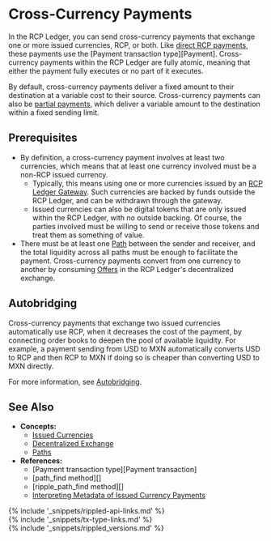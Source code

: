 # Cross-Currency Payments

In the RCP Ledger, you can send cross-currency payments that exchange one or more issued currencies, RCP, or both. Like [direct RCP payments](use-simple-xrp-payments.html), these payments use the [Payment transaction type][Payment]. Cross-currency payments within the RCP Ledger are fully atomic, meaning that either the payment fully executes or no part of it executes.

By default, cross-currency payments deliver a fixed amount to their destination at a variable cost to their source. Cross-currency payments can also be [partial payments](partial-payments.html), which deliver a variable amount to the destination within a fixed sending limit.


## Prerequisites

- By definition, a cross-currency payment involves at least two currencies, which means that at least one currency involved must be a non-RCP issued currency.
    - Typically, this means using one or more currencies issued by an [RCP Ledger Gateway](become-an-xrp-ledger-gateway.html). Such currencies are backed by funds outside the RCP Ledger, and can be withdrawn through the gateway.
    - Issued currencies can also be digital tokens that are only issued within the RCP Ledger, with no outside backing. Of course, the parties involved must be willing to send or receive those tokens and treat them as something of value.
- There must be at least one [Path](paths.html) between the sender and receiver, and the total liquidity across all paths must be enough to facilitate the payment. Cross-currency payments convert from one currency to another by consuming [Offers](offers.html) in the RCP Ledger's decentralized exchange.


## Autobridging

Cross-currency payments that exchange two issued currencies automatically use RCP, when it decreases the cost of the payment, by connecting order books to deepen the pool of available liquidity. For example, a payment sending from USD to MXN automatically converts USD to RCP and then RCP to MXN if doing so is cheaper than converting USD to MXN directly.

For more information, see [Autobridging](autobridging.html).

## See Also

- **Concepts:**
    - [Issued Currencies](issued-currencies.html)
    - [Decentralized Exchange](decentralized-exchange.html)
    - [Paths](paths.html)
- **References:**
    - [Payment transaction type][Payment transaction]
    - [path_find method][]
    - [ripple_path_find method][]
    - [Interpreting Metadata of Issued Currency Payments](look-up-transaction-results.html#issued-currency-payments)

<!--{# common link defs #}-->
{% include '_snippets/rippled-api-links.md' %}			
{% include '_snippets/tx-type-links.md' %}			
{% include '_snippets/rippled_versions.md' %}

